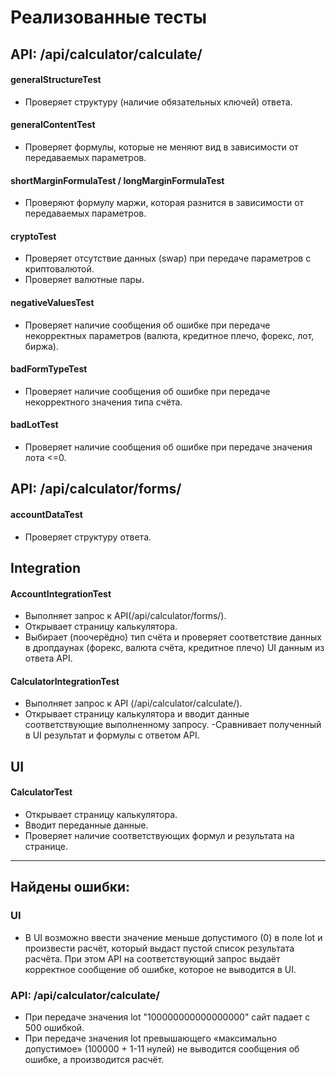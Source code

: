 # Реализованные тесты

## API: /api/calculator/calculate/

#### generalStructureTest
-	Проверяет структуру (наличие обязательных ключей) ответа.

#### generalContentTest
- Проверяет формулы, которые не меняют вид в зависимости от передаваемых параметров.

#### shortMarginFormulaTest / longMarginFormulaTest
- Проверяют формулу маржи, которая разнится в зависимости от передаваемых параметров.

#### cryptoTest
-	Проверяет отсутствие данных (swap) при передаче параметров с криптовалютой.
-	 Проверяет валютные пары.

#### negativeValuesTest
- Проверяет наличие сообщения об ошибке при передаче некорректных параметров (валюта, кредитное плечо, форекс, лот, биржа).

#### badFormTypeTest
- Проверяет наличие сообщения об ошибке при передаче некорректного значения типа счёта.

#### badLotTest
- Проверяет наличие сообщения об ошибке при передаче значения лота <=0.

## API: /api/calculator/forms/

#### accountDataTest
- Проверяет структуру ответа.


## Integration

#### AccountIntegrationTest
-	Выполняет запрос к API(/api/calculator/forms/).
-	Открывает страницу калькулятора.
-	Выбирает (поочерёдно) тип счёта и проверяет соответствие данных в дропдаунах (форекс, валюта счёта, кредитное плечо) UI данным из ответа API.

#### CalculatorIntegrationTest
- Выполняет запрос к API (/api/calculator/calculate/).
- Открывает страницу калькулятора и вводит данные соответствующие выполненному запросу.
-Сравнивает полученный в UI результат и формулы с ответом API.

## UI
#### CalculatorTest
-	Открывает страницу калькулятора.
- Вводит переданные данные.
- Проверяет наличие соответствующих формул и результата на странице. 

______________________________________________________________________________________

## Найдены ошибки:
### UI
- В UI возможно ввести значение меньше допустимого (0) в поле lot и произвести расчёт, который выдаст пустой список результата расчёта. При этом API на соответствующий запрос выдаёт корректное сообщение об ошибке, которое не выводится в UI.

### API: /api/calculator/calculate/
-	При передаче значения lot "100000000000000000" сайт падает с 500 ошибкой.
-	При передаче значения lot превышающего «максимально допустимое» (100000 + 1-11 нулей) не выводится сообщения об ошибке, а производится расчёт.


